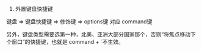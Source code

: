1. 外置键盘快捷键
  
键盘 => 键盘快捷键 => 修饰键 => options键 对应 command键

另外，键盘类型需要选第一种，北美、亚洲大部分国家那个，否则“将焦点移动下个窗口”的快捷键，也就是 command + \`不生效。




